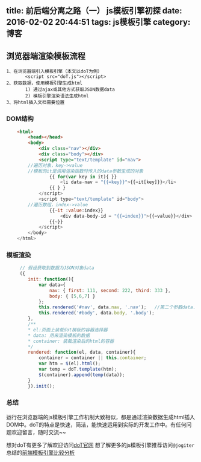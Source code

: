 title: 前后端分离之路（一） js模板引擎初探
date: 2016-02-02 20:44:51
tags: js模板引擎
category: 博客
---

## 浏览器端渲染模板流程
    1、在浏览器端引入模板引擎（本文以doT为例） 
           <script src="doT.js"></script>
    2、获取数据，使用模板引擎生成html
           1) 通过ajax或其他方式获取JSON数据data
           2) 模板引擎渲染语法生成html
    3、将html插入文档需要位置

### DOM结构

``` html
    <html>
        <head></head>
        <body>
            <div class="nav"></div>
            <div class="body"></div>
            <script type="text/template" id="nav">
        //遍历对象，key->value  
        //模板的it是调用渲染函数时传入的data参数生成的对象  
                {{ for(var key in it){ }}
                    <li data-nav = "{{=key}}">{{=it[key]}}</li>
                {{ } }
            </script>
            <script type="text/template" id="body">
        //遍历数组，index->value
                {{~it :value:index}}
                    <div data-body-id = "{{=index}}">{{=value}}</div>
                {{~}}
            </script>
        </body>
    </html>
```


### 模板渲染
```javascript
     // 假设获取到数据为JSON对象data
     ({
        init: function(){
            var data={
                nav: { first: 111, second: 222, third: 333 },
                body: { [5,6,7] }
            };
            this.rendered('#nav', data.nav, '.nav');   //第二个参数data.nav作为模板的it对象
            this.rendered('#body', data.body, '.body');
        },
        /**
        * el:页面上装载dot模板的容器选择器
        * data: 用来渲染模板的数据
        * container: 装载渲染后的html的容器
        */
        rendered: function(el, data, container){
            container = container || this.container;
            var htm = $(el).html();
            var temp = doT.template(htm);
            $(container).append(temp(data));
        }
        }).init();
```



### 总结
运行在浏览器端的js模板引擎工作机制大致相似，都是通过渲染数据生成html插入DOM中。doT的特点是快速，简洁，能快速运用到实际的开发工作中。有任何问题欢迎留言，随时交流~~

想对doT有更多了解欢迎访问[doT官网](http://olado.github.io/doT/)
想了解更多的js模板引擎推荐访问`@jogiter`总结的[前端模板引擎比较分析](https://github.com/Jogiter/frontend/blob/dev/blogs/template-engine.md)


